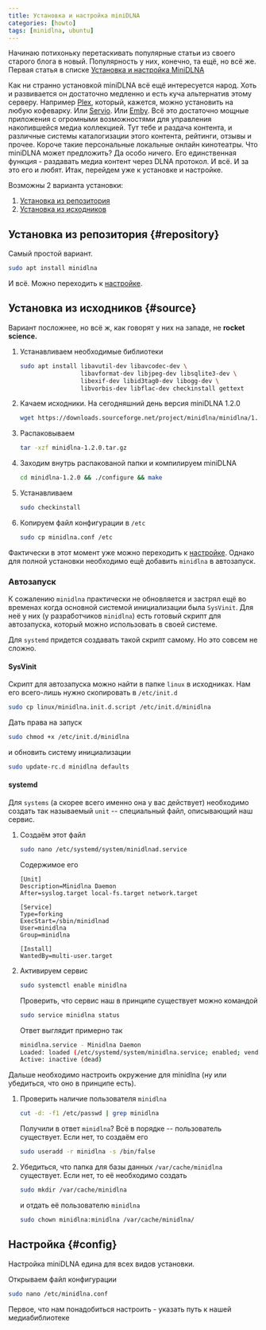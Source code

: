```yaml
---
title: Установка и настройка miniDLNA
categories: [howto]
tags: [minidlna, ubuntu]
---
```


Начинаю потихоньку перетаскивать популярные статьи из своего старого блога
в новый. Популярность у них, конечно, та ещё, но всё же. Первая статья в списке
 [Установка и настройка MiniDLNA](https://fomich0ff.blogspot.com/2012/05/minidlna.html)
 
Как ни странно установкой miniDLNA всё ещё интересуется народ. Хоть и развивается он достаточно 
медленно и есть куча альтернатив этому серверу. Например [Plex](https://www.plex.tv), 
который, кажется, можно установить на любую кофеварку. Или [Servio](http://serviio.org/). 
Или [Emby](https://emby.media/index.html). Всё это достаточно мощные приложения с огромными 
возможностями для управления накопившейся медиа коллекцией. Тут тебе и раздача контента, 
и различные системы каталогизации этого контента, рейтинги, отзывы и прочее. Короче такие 
персональные локальные онлайн кинотеатры. Что miniDLNA может предложить? Да особо ничего.
Его единственная функция - раздавать медиа контент через DLNA протокол. И всё. И за это
его и любят. Итак, перейдем уже к установке и настройке.

<!--more-->

Возможны 2 варианта установки:

1. [Установка из репозитория](#repository)
2. [Установка из исходников](#source)
 
## Установка из репозитория {#repository}

Самый простой вариант. 

```bash
sudo apt install minidlna
```
И всё. Можно переходить к [настройке](#config).

## Установка из исходников {#source}

Вариант посложнее, но всё ж, как говорят у них на западе, не **rocket science.**

1. Устанавливаем необходимые библиотеки
   ```bash
   sudo apt install libavutil-dev libavcodec-dev \
                    libavformat-dev libjpeg-dev libsqlite3-dev \
                    libexif-dev libid3tag0-dev libogg-dev \
                    libvorbis-dev libflac-dev checkinstall gettext
   ```
2. Качаем исходники. На сегодняшний день версия miniDLNA 1.2.0
   ```bash
   wget https://downloads.sourceforge.net/project/minidlna/minidlna/1.2.0/minidlna-1.2.0.tar.gz
   ```
3. Распаковываем
   ```bash
   tar -xzf minidlna-1.2.0.tar.gz
   ```
4. Заходим внутрь распакованой папки и компилируем miniDLNA
   ```bash
   cd minidlna-1.2.0 && ./configure && make
   ```
5. Устанавливаем
   ```bash
   sudo checkinstall
   ```
6. Копируем файл конфигурации в ```/etc```
   ```bash
   sudo cp minidlna.conf /etc
   ```
   
Фактически в этот момент уже можно переходить к [настройке](#config). Однако
для полной установки необходимо ещё добавить ```minidlna``` в автозапуск.

### Автозапуск

К сожалению ```minidlna``` практически не обновляется и застрял ещё во
временах когда основной системой инициализации была ```SysVinit```. Для неё у
них (у разработчиков ```minidlna```) есть готовый скрипт для автозапуска,
который можно использовать в своей системе. 

Для ```systemd``` придется создавать такой скрипт самому. Но это совсем не сложно.

#### SysVinit

Скрипт для автозапуска можно найти в папке ```linux``` в исходниках. Нам его
всего-лишь нужно скопировать в ```/etc/init.d``` 
```bash 
sudo cp linux/minidlna.init.d.script /etc/init.d/minidlna 
``` 
Дать права на запуск
```bash 
sudo chmod +x /etc/init.d/minidlna 
``` 
и обновить систему инициализации 
```bash 
sudo update-rc.d minidlna defaults 
```

#### systemd

Для ```systems``` (а скорее всего именно она у вас действует) необходимо
создать так называемый ```unit``` -- специальный файл, описывающий наш сервис.

1. Создаём этот файл
	```bash
	sudo nano /etc/systemd/system/minidlnad.service
	```
	Содержимое его
	```
	[Unit]
	Description=Minidlna Daemon
	After=syslog.target local-fs.target network.target

	[Service]
	Type=forking
	ExecStart=/sbin/minidlnad
	User=minidlna
	Group=minidlna

	[Install]
	WantedBy=multi-user.target
	```
2. Активируем сервис
	```bash
	sudo systemctl enable minidlna
	```
   Проверить, что сервис наш в принципе существует можно командой
	```bash
	sudo service minidlna status
	```
   Ответ выглядит примерно так
	```bash
	minidlna.service - Minidlna Daemon
	Loaded: loaded (/etc/systemd/system/minidlna.service; enabled; vendor preset: enabled)
	Active: inactive (dead)
	```
      
Дальше необходимо настроить окружение для minidlna (ну или убедиться, что
оно в принципе есть).

1. Проверить наличие пользователя ```minidlna```
	```bash 
	cut -d: -f1 /etc/passwd | grep minidlna
	```
   Получили в ответ ```minidlna```? Всё в порядке -- пользователь существует.
   Если нет, то создаём его
   ```bash
   sudo useradd -r minidlna -s /bin/false
   ```
2. Убедиться, что папка для базы данных ```/var/cache/minidlna``` существует.
    Если нет, то её необходимо создать
	```bash
	sudo mkdir /var/cache/minidlna
	```
	и отдать её пользователю ```minidlna```
	```bash
	sudo chown minidlna:minidlna /var/cache/minidlna/
	```
 

## Настройка {#config}

Настройка miniDLNA едина для всех видов установки.

Открываем файл конфигурации

```bash
sudo nano /etc/minidlna.conf
```

Первое, что нам понадобиться настроить - указать путь к нашей медиабиблиотеке